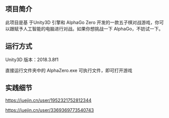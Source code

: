 ## 项目简介

此项目是基 于Unity3D 引擎和 AlphaGo Zero 开发的一款五子棋对战游戏，你可以跟赋予人工智能的电脑进行对战。如果你想挑战一下 AlphaGo，不妨试一下。

## 运行方式

Unity3D 版本：2018.3.8f1

直接运行文件夹中的 AlphaZero.exe 可执行文件，即可打开游戏

## 实践细节

https://juejin.cn/user/1952321752812344

https://juejin.cn/user/3369369773540743